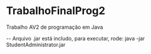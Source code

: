 # TrabalhoFinalProg2

Trabalho AV2 de programação em Java

-- Arquivo .jar está includo, para executar, rode:
java -jar StudentAdministrator.jar
